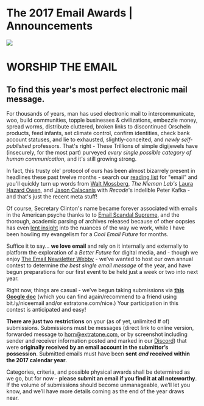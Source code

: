 # The 2017 Email Awards | Announcements

![](https://paper-attachments.dropbox.com/s_8BE6B637A9F027E13DC9514BC6394EDCC518CB9478088AE066B309CCA6EACC7D_1504287517477_emailshadows2.jpg)

# WORSHIP THE EMAIL
## To find this year's most perfect electronic mail message.

For thousands of years, man has used electronic mail to intercommunicate, woo, build communities, topple businesses & civilizations, embezzle money, spread worms, distribute cluttered, broken links to discontinued Orscheln products, feed infants, set climate control, confirm identities, check bank account statuses, and lie to exhausted, slightly-conceited, and *newly self-published* professors. That's right - These Trillions of simple digijewels have (insecurely, for the most part) purveyed *every single possible category of human communication*, and it's still growing strong.

In fact, this trusty ole' protocol of ours has been almost bizarrely present in headlines these past twelve months - search our [reading list](http://extratone.com/read) for "email" and you'll quickly turn up words from [Walt Mossberg](https://www.recode.net/2017/3/29/15101458/mossberg-youve-still-got-mail-snapchat), *The Nieman Lab's* [Laura Hazard Owen](http://www.niemanlab.org/2017/03/this-email-newsletter-raised-300k-from-its-affluent-largely-silicon-valley-based-readers-in-55-hours/), and [Jason Calacanis](https://www.recode.net/2017/3/30/15114224/jason-calacanis-inside-email-social-media-news-journalism-facebook-google-recode-podcast) with *Recode*'s indelible Peter Kafka - and that's just the recent meta stuff!
 
Of course, Secretary Clinton's name became forever associated with emails in the American psyche thanks to to [Email Scandal Supreme](http://www.msnbc.com/msnbc/the-new-york-times-clinton-email-controversy-timeline), and the thorough, academic parsing of archives released because of other oopsies has even [lent insight](https://www.newyorker.com/magazine/2017/07/24/what-the-enron-e-mails-say-about-us) into the nuances of the way we work, while *I* have been howling my evangelism for a *Cool Email Future* for months.

Suffice it to say… **we love email** and rely on it internally and externally to platform the exploration of a *Better Future* for digital media, and - though we enjoy [The Email Newsletter Webby](https://www.webbyawards.com/winners/2016/websites/general-website/email-newsletters/) - we’ve wanted to host our own annual contest to determine *the best single email message* of the year, and have begun preparations for our first event to be held just a week or two into next year.

Right now, things are casual - we’ve begun taking submissions via [**this Google doc**](http://bit.ly/niceemail) (which you can find again/recommend to a friend using bit.ly/niceemail and/or extratone.com/nice.) Your participation in this contest is anticipated and easy! 

**There are just two restrictions** on your (as of yet, unlimited # of) submissions.
Submissions must be messages (direct link to online version, forwarded message to horn@extratone.com, or by screenshot including sender and receiver information posted and marked in our [Discord](http://bit.ly/extratone)) that were **originally received by an email account in the submittor’s possession**.
Submitted emails must have been **sent** ***and*** **received within the 2017 calendar year**.

Categories, criteria, and possible physical awards shall be determined as we go, but for now - **please submit an email if you find it at all noteworthy**. If the volume of submissions should become unmanageable, we’ll let you know, and we’ll have more details coming as the end of the year draws near.

